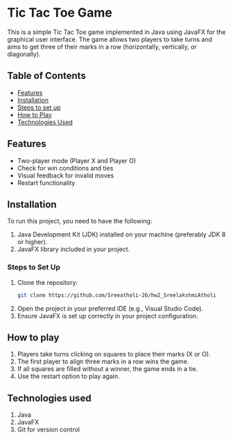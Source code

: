 # Tic Tac Toe Game

This is a simple Tic Tac Toe game implemented in Java using JavaFX for the graphical user interface. The game allows two players to take turns and aims to get three of their marks in a row (horizontally, vertically, or diagonally).

## Table of Contents

- [Features](#features)
- [Installation](#installation)
- [Steps to set up](#steps-to-set-up)
- [How to Play](#how-to-play)
- [Technologies Used](#technologies-used)

## Features

- Two-player mode (Player X and Player O)
- Check for win conditions and ties
- Visual feedback for invalid moves
- Restart functionality

## Installation

To run this project, you need to have the following:

1. Java Development Kit (JDK) installed on your machine (preferably JDK 8 or higher).
2. JavaFX library included in your project.

### Steps to Set Up

1. Clone the repository:
   ```bash
   git clone https://github.com/Sreeatholi-26/hw2_SreelakshmiAtholi
2. Open the project in your preferred IDE (e.g., Visual Studio Code).
3. Ensure JavaFX is set up correctly in your project configuration.

## How to play

1. Players take turns clicking on squares to place their marks (X or O).
2. The first player to align three marks in a row wins the game.
3. If all squares are filled without a winner, the game ends in a tie.
4. Use the restart option to play again.

## Technologies used

1. Java
2. JavaFX
3. Git for version control

